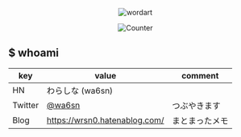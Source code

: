 <div align="center">

![wordart](https://user-images.githubusercontent.com/80813649/120211096-80048080-c26b-11eb-98a5-467c4af02fb2.png)
 
![Counter](https://profile-counter.glitch.me/wrsn0/count.svg)

</div>
  
## $ whoami

|key|value|comment|
|---|-----|-------|
|HN|わらしな (wa6sn)||
|Twitter|[@wa6sn](https://twitter.com/wa6sn)|つぶやきます|
|Blog|https://wrsn0.hatenablog.com/|まとまったメモ|
